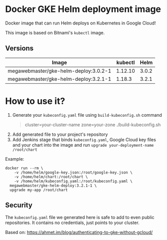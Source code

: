 # Docker GKE Helm deployment image

Docker image that can run Helm deploys on Kubernetes in Google Cloud!

This image is based on Bitnami's `kubectl` image.

## Versions

Image                                 | kubectl | Helm  
------------------------------------- | ------- | -----
megawebmaster/gke-helm-deploy:3.0.2-1 | 1.12.10 | 3.0.2
megawebmaster/gke-helm-deploy:3.2.1-1 | 1.18.3  | 3.2.1

# How to use it?

1. Generate your `kubeconfig.yaml` file using `build-kubeconfig.sh` command
    > cluster=your-cluster-name zone=your-zone ./build-kubeconfig.sh
2. Add generated file to your project's repository
3. Add Jenkins stage that binds `kubeconfig.yaml`, Google Cloud key files and your chart 
into the image and run `upgrade your-deployment-name /root/chart`

Example:

```
docker run --rm \
    -v /home/helm/google-key.json:/root/google-key.json \
    -v /home/helm/chart:/root/chart \
    -v /home/helm/kubeconfig.yaml:/root/kubeconfig.yaml \
  megawebmaster/gke-helm-deploy:3.2.1-1 \
  upgrade my-app /root/chart
``` 

## Security

The `kubeconfig.yaml` file we generated here is safe to add to even public repositories.
It contains no credentials, just points to your cluster.

Based on: https://ahmet.im/blog/authenticating-to-gke-without-gcloud/
